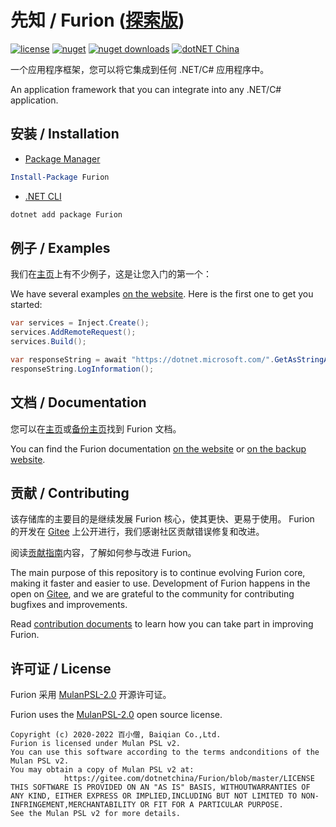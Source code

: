 # 先知 / Furion ([探索版](https://gitee.com/dotnetchina/Furion/tree/experimental/))

[![license](https://img.shields.io/badge/license-MulanPSL--2.0-orange?cacheSeconds=10800)](https://gitee.com/dotnetchina/Furion/blob/master/LICENSE) [![nuget](https://img.shields.io/nuget/v/Furion.svg?cacheSeconds=10800)](https://www.nuget.org/packages/Furion) [![nuget downloads](https://img.shields.io/badge/downloads-2.2M-green?cacheSeconds=10800)](https://www.nuget.org/profiles/monk.soul) [![dotNET China](https://img.shields.io/badge/organization-dotNET%20China-yellow?cacheSeconds=10800)](https://gitee.com/dotnetchina)

一个应用程序框架，您可以将它集成到任何 .NET/C# 应用程序中。

An application framework that you can integrate into any .NET/C# application.

## 安装 / Installation

- [Package Manager](https://www.nuget.org/packages/Furion)

```powershell
Install-Package Furion
```

- [.NET CLI](https://www.nuget.org/packages/Furion)

```powershell
dotnet add package Furion
```

## 例子 / Examples

我们在[主页](https://dotnetchina.gitee.io/furion)上有不少例子，这是让您入门的第一个：

We have several examples [on the website](https://dotnetchina.gitee.io/furion). Here is the first one to get you started:

```cs
var services = Inject.Create();
services.AddRemoteRequest();
services.Build();

var responseString = await "https://dotnet.microsoft.com/".GetAsStringAsync();
responseString.LogInformation();
```

## 文档 / Documentation

您可以在[主页](https://dotnetchina.gitee.io/furion)或[备份主页](https://furion.icu)找到 Furion 文档。

You can find the Furion documentation [on the website](https://dotnetchina.gitee.io/furion) or [on the backup website](https://furion.icu).

## 贡献 / Contributing

该存储库的主要目的是继续发展 Furion 核心，使其更快、更易于使用。 Furion 的开发在 [Gitee](https://gitee.com/dotnetchina/Furion) 上公开进行，我们感谢社区贡献错误修复和改进。

阅读[贡献指南](https://dotnetchina.gitee.io/furion/docs/contribute)内容，了解如何参与改进 Furion。

The main purpose of this repository is to continue evolving Furion core, making it faster and easier to use. Development of Furion happens in the open on [Gitee](https://gitee.com/dotnetchina/Furion), and we are grateful to the community for contributing bugfixes and improvements. 

Read [contribution documents](https://dotnetchina.gitee.io/furion/docs/contribute) to learn how you can take part in improving Furion.

## 许可证 / License

Furion 采用 [MulanPSL-2.0](https://gitee.com/dotnetchina/Furion/blob/master/LICENSE) 开源许可证。

Furion uses the [MulanPSL-2.0](https://gitee.com/dotnetchina/Furion/blob/master/LICENSE) open source license. 

```
Copyright (c) 2020-2022 百小僧, Baiqian Co.,Ltd.
Furion is licensed under Mulan PSL v2.
You can use this software according to the terms andconditions of the Mulan PSL v2.
You may obtain a copy of Mulan PSL v2 at:
            https://gitee.com/dotnetchina/Furion/blob/master/LICENSE
THIS SOFTWARE IS PROVIDED ON AN "AS IS" BASIS, WITHOUTWARRANTIES OF ANY KIND, EITHER EXPRESS OR IMPLIED,INCLUDING BUT NOT LIMITED TO NON-INFRINGEMENT,MERCHANTABILITY OR FIT FOR A PARTICULAR PURPOSE.
See the Mulan PSL v2 for more details.
```